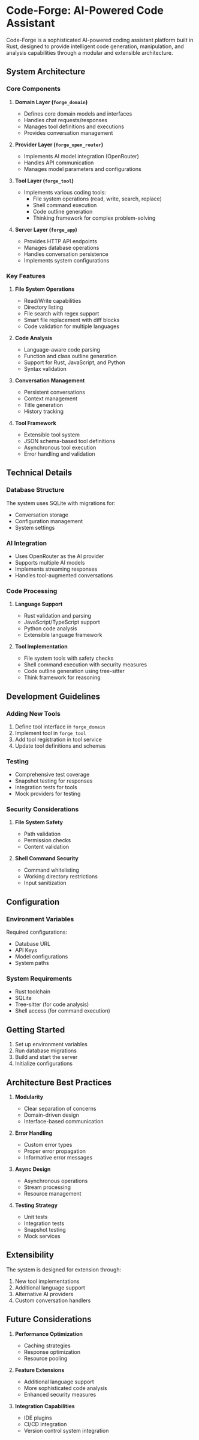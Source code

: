 # Code-Forge: AI-Powered Code Assistant

Code-Forge is a sophisticated AI-powered coding assistant platform built in Rust, designed to provide intelligent code generation, manipulation, and analysis capabilities through a modular and extensible architecture.

## System Architecture

### Core Components

1. **Domain Layer (`forge_domain`)**
   - Defines core domain models and interfaces
   - Handles chat requests/responses
   - Manages tool definitions and executions
   - Provides conversation management

2. **Provider Layer (`forge_open_router`)**
   - Implements AI model integration (OpenRouter)
   - Handles API communication
   - Manages model parameters and configurations

3. **Tool Layer (`forge_tool`)**
   - Implements various coding tools:
     - File system operations (read, write, search, replace)
     - Shell command execution
     - Code outline generation
     - Thinking framework for complex problem-solving

4. **Server Layer (`forge_app`)**
   - Provides HTTP API endpoints
   - Manages database operations
   - Handles conversation persistence
   - Implements system configurations

### Key Features

1. **File System Operations**
   - Read/Write capabilities
   - Directory listing
   - File search with regex support
   - Smart file replacement with diff blocks
   - Code validation for multiple languages

2. **Code Analysis**
   - Language-aware code parsing
   - Function and class outline generation
   - Support for Rust, JavaScript, and Python
   - Syntax validation

3. **Conversation Management**
   - Persistent conversations
   - Context management
   - Title generation
   - History tracking

4. **Tool Framework**
   - Extensible tool system
   - JSON schema-based tool definitions
   - Asynchronous tool execution
   - Error handling and validation

## Technical Details

### Database Structure

The system uses SQLite with migrations for:
- Conversation storage
- Configuration management
- System settings

### AI Integration

- Uses OpenRouter as the AI provider
- Supports multiple AI models
- Implements streaming responses
- Handles tool-augmented conversations

### Code Processing

1. **Language Support**
   - Rust validation and parsing
   - JavaScript/TypeScript support
   - Python code analysis
   - Extensible language framework

2. **Tool Implementation**
   - File system tools with safety checks
   - Shell command execution with security measures
   - Code outline generation using tree-sitter
   - Think framework for reasoning

## Development Guidelines

### Adding New Tools

1. Define tool interface in `forge_domain`
2. Implement tool in `forge_tool`
3. Add tool registration in tool service
4. Update tool definitions and schemas

### Testing

- Comprehensive test coverage
- Snapshot testing for responses
- Integration tests for tools
- Mock providers for testing

### Security Considerations

1. **File System Safety**
   - Path validation
   - Permission checks
   - Content validation

2. **Shell Command Security**
   - Command whitelisting
   - Working directory restrictions
   - Input sanitization

## Configuration

### Environment Variables

Required configurations:
- Database URL
- API Keys
- Model configurations
- System paths

### System Requirements

- Rust toolchain
- SQLite
- Tree-sitter (for code analysis)
- Shell access (for command execution)

## Getting Started

1. Set up environment variables
2. Run database migrations
3. Build and start the server
4. Initialize configurations

## Architecture Best Practices

1. **Modularity**
   - Clear separation of concerns
   - Domain-driven design
   - Interface-based communication

2. **Error Handling**
   - Custom error types
   - Proper error propagation
   - Informative error messages

3. **Async Design**
   - Asynchronous operations
   - Stream processing
   - Resource management

4. **Testing Strategy**
   - Unit tests
   - Integration tests
   - Snapshot testing
   - Mock services

## Extensibility

The system is designed for extension through:
1. New tool implementations
2. Additional language support
3. Alternative AI providers
4. Custom conversation handlers

## Future Considerations

1. **Performance Optimization**
   - Caching strategies
   - Response optimization
   - Resource pooling

2. **Feature Extensions**
   - Additional language support
   - More sophisticated code analysis
   - Enhanced security measures

3. **Integration Capabilities**
   - IDE plugins
   - CI/CD integration
   - Version control system integration